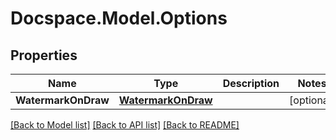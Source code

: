 # Docspace.Model.Options

## Properties

Name | Type | Description | Notes
------------ | ------------- | ------------- | -------------
**WatermarkOnDraw** | [**WatermarkOnDraw**](WatermarkOnDraw.md) |  | [optional] 

[[Back to Model list]](../README.md#documentation-for-models) [[Back to API list]](../README.md#documentation-for-api-endpoints) [[Back to README]](../README.md)

